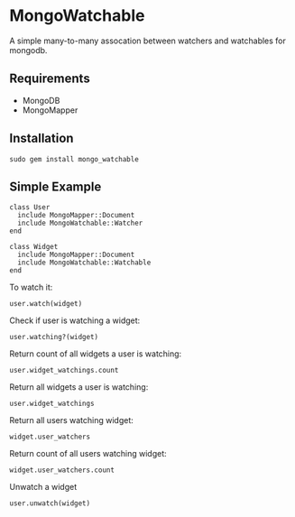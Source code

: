MongoWatchable
==============

A simple many-to-many assocation between watchers and watchables for mongodb.

Requirements
------------

- MongoDB
- MongoMapper

Installation
------------

    sudo gem install mongo_watchable

Simple Example
--------------

    class User
      include MongoMapper::Document
      include MongoWatchable::Watcher
    end
    
    class Widget
      include MongoMapper::Document
      include MongoWatchable::Watchable
    end
    
To watch it:

    user.watch(widget)

Check if user is watching a widget:

    user.watching?(widget)

Return count of all widgets a user is watching:

    user.widget_watchings.count

Return all widgets a user is watching:

    user.widget_watchings

Return all users watching widget:

    widget.user_watchers

Return count of all users watching widget:

    widget.user_watchers.count

Unwatch a widget

    user.unwatch(widget)
